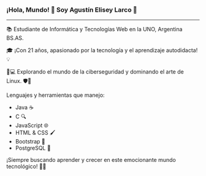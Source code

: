 ### ¡Hola, Mundo! 👋 Soy Agustín Elisey Larco 🌟
---
📚 Estudiante de Informática y Tecnologías Web en la UNO, Argentina BS.AS.

🎓 ¡Con 21 años, apasionado por la tecnología y el aprendizaje autodidacta! 💡

🔐💻 Explorando el mundo de la ciberseguridad y dominando el arte de Linux. 🛡️🐧

Lenguajes y herramientas que manejo:
- Java ☕
- C 🔍
- JavaScript 🌐
- HTML & CSS 🖌️
- Bootstrap 🌈
- PostgreSQL 🐘

¡Siempre buscando aprender y crecer en este emocionante mundo tecnológico! 🚀✨
